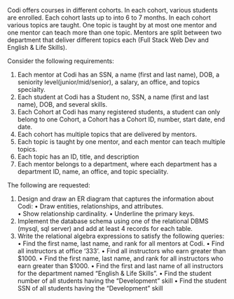 Codi offers courses in different cohorts. In each cohort, various students are enrolled. Each cohort 
lasts up to into 6 to 7 months. In each cohort various topics are taught. One topic is taught by at most one mentor and one mentor can teach more than one topic. Mentors are split between two department that deliver different topics each (Full Stack Web Dev and English & Life Skills).

Consider the following requirements:  
1. Each mentor at Codi has an SSN, a name (first and last name), DOB, a seniority level(junior/mid/senior), a salary, an office, and topics specialty.  
2. Each student at Codi has a Student no, SSN, a name (first and last name), DOB, and several skills. 
3. Each Cohort at Codi has many registered students, a student can only belong to one Cohort, a Cohort has a Cohort ID, number, start date, end date.
4. Each cohort has multiple topics that are delivered by mentors.
5. Each topic is taught by one mentor, and each mentor can teach multiple topics.
6. Each topic has an ID, title, and description
7. Each mentor belongs to a department, where each department has a department ID, name, an office, and topic speciality.

The following are requested: 
1. Design and draw an ER diagram that captures the information about Codi: 
• Draw entities, relationships, and attributes.  
• Show relationship cardinality. 
• Underline the primary keys.  
3. Implement the database schema using one of the relational DBMS (mysql, sql server) and add at least 4 records for each table.
4. Write the relational algebra expressions to satisfy the following queries: 
• Find the first name, last name, and rank for all mentors at Codi. 
• Find all instructors at office ‘333’. 
• Find all instructors who earn greater than $1000. 
• Find the first name, last name, and rank for all instructors who earn greater than $1000. 
• Find the first and last name of all instructors for the department named “English & Life Skills”. 
• Find the student number of all students having the “Development” skill 
• Find the student SSN of all students having the “Development” skill 